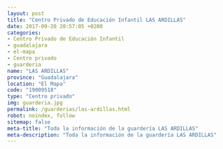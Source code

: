 ```yaml
---
layout: post
title: "Centro Privado de Educación Infantil LAS ARDILLAS"
date: 2017-09-20 20:57:05 +0200
categories:
- Centro Privado de Educación Infantil
- guadalajara
- el-mapa
- Centro privado
- guarderia
name: "LAS ARDILLAS"
province: "Guadalajara"
location: "El Mapa"
code: "19009518"
type: "Centro privado"
img: guarderia.jpg
permalink: /guarderias/las-ardillas.html
robot: noindex, follow
sitemap: false
meta-title: "Toda la información de la guardería LAS ARDILLAS"
meta-description: "Toda la información de la guardería LAS ARDILLAS"
---
```

